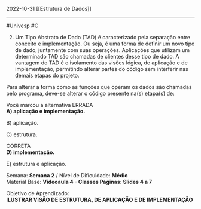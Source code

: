 2022-10-31
[[Estrutura de Dados]]

---
#Univesp #C 


2. Um Tipo Abstrato de Dado (TAD) é caracterizado pela separação entre conceito e implementação. Ou seja, é uma forma de definir um novo tipo de dado, juntamente com suas operações. Aplicações que utilizam um determinado TAD são chamadas de clientes desse tipo de dado. A vantagem do TAD é o isolamento das visões lógica, de aplicação e de implementação, permitindo alterar partes do código sem interferir nas demais etapas do projeto.  
  
  
Para alterar a forma como as funções que operam os dados são chamadas pelo programa, deve-se alterar o código presente na(s) etapa(s) de:

Você marcou a alternativa ERRADA  
**A) aplicação e implementação.**  
  
B) aplicação.  
  
C) estrutura.  
  
CORRETA  
**D) implementação.**  
  
E) estrutura e aplicação.  
  
Semana: **Semana 2** / Nível de Dificuldade: **Médio**  
Material Base: **Videoaula 4 - Classes Páginas: Slides 4 a 7**  
  
Objetivo de Aprendizado:  
**ILUSTRAR VISÃO DE ESTRUTURA, DE APLICAÇÃO E DE IMPLEMENTAÇÃO**